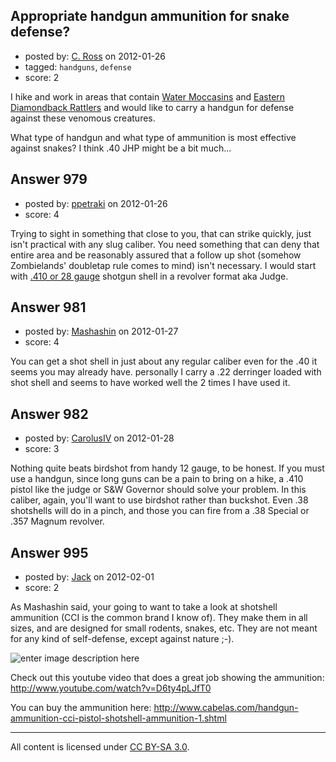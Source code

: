 ## Appropriate handgun ammunition for snake defense?

- posted by: [C. Ross](https://stackexchange.com/users/-1/132-c-ross) on 2012-01-26
- tagged: `handguns`, `defense`
- score: 2

I hike and work in areas that contain [Water Moccasins][1] and [Eastern Diamondback Rattlers][2] and would like to carry a handgun for defense against these venomous creatures. 

What type of handgun and what type of ammunition is most effective against snakes?  I think .40 JHP might be a bit much...

  [1]: http://en.wikipedia.org/wiki/Agkistrodon_piscivorus
  [2]: http://en.wikipedia.org/wiki/Eastern_Diamondback_Rattlesnake


## Answer 979

- posted by: [ppetraki](https://stackexchange.com/users/-1/380-ppetraki) on 2012-01-26
- score: 4

<p>Trying to sight in something that close to you, that can strike quickly, just isn't practical with any slug caliber. You need something that can deny that entire area and be reasonably assured that a follow up shot (somehow Zombielands' doubletap rule comes to mind) isn't necessary. I would start with <a href="http://www.chuckhawks.com/28gauge.htm">.410 or 28 gauge</a> shotgun shell in a revolver format aka Judge.</p>



## Answer 981

- posted by: [Mashashin](https://stackexchange.com/users/-1/212-mashashin) on 2012-01-27
- score: 4

You can get a shot shell in just about any regular caliber even for the .40 it seems you may already have. personally I carry a .22 derringer loaded with shot shell and seems to have worked well the 2 times I have used it.


## Answer 982

- posted by: [CarolusIV](https://stackexchange.com/users/-1/383-carolusiv) on 2012-01-28
- score: 3

Nothing quite beats birdshot from handy 12 gauge, to be honest. If you must use a handgun, since long guns can be a pain to bring on a hike, a .410 pistol like the judge or S&W Governor should solve your problem. In this caliber, again, you'll want to use birdshot rather than buckshot. Even .38 shotshells will do in a pinch, and those you can fire from a .38 Special or .357 Magnum revolver.


## Answer 995

- posted by: [Jack](https://stackexchange.com/users/-1/382-jack) on 2012-02-01
- score: 2

<p>As Mashashin said, your going to want to take a look at shotshell ammunition (CCI is the common brand I know of).  They make them in all sizes, and are designed for small rodents, snakes, etc.  They are not meant for any kind of self-defense, except against nature ;-).</p>

<p><img src="http://i.stack.imgur.com/AYO6q.jpg" alt="enter image description here"></p>

<p>Check out this youtube video that does a great job showing the ammunition: <a href="http://www.youtube.com/watch?v=D6ty4pLJfT0" rel="nofollow">http://www.youtube.com/watch?v=D6ty4pLJfT0</a></p>

<p>You can buy the ammunition here:  <a href="http://www.cabelas.com/handgun-ammunition-cci-pistol-shotshell-ammunition-1.shtml" rel="nofollow">http://www.cabelas.com/handgun-ammunition-cci-pistol-shotshell-ammunition-1.shtml</a></p>




---

All content is licensed under [CC BY-SA 3.0](https://creativecommons.org/licenses/by-sa/3.0/).
